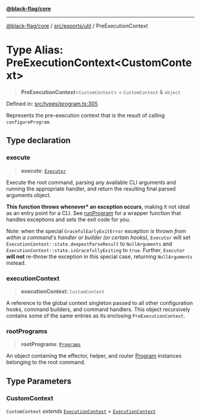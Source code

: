 [**@black-flag/core**](../../../../README.md)

***

[@black-flag/core](../../../../README.md) / [src/exports/util](../README.md) / PreExecutionContext

# Type Alias: PreExecutionContext\<CustomContext\>

> **PreExecutionContext**\<`CustomContext`\> = `CustomContext` & `object`

Defined in: [src/types/program.ts:305](https://github.com/Xunnamius/black-flag/blob/d52d6ef8a8da5a82b265a7ff9d65b74350896d3b/src/types/program.ts#L305)

Represents the pre-execution context that is the result of calling
`configureProgram`.

## Type declaration

### execute

> **execute**: [`Executor`](Executor.md)

Execute the root command, parsing any available CLI arguments and running
the appropriate handler, and return the resulting final parsed arguments
object.

**This function throws whenever\* an exception occurs**, making it not
ideal as an entry point for a CLI. See [runProgram](../../functions/runProgram.md) for a wrapper
function that handles exceptions and sets the exit code for you.

Note: when the special `GracefulEarlyExitError` exception is thrown _from
within a command's handler or builder (or certain hooks)_, `Executor` will
set `ExecutionContext::state.deepestParseResult` to `NullArguments` and
`ExecutionContext::state.isGracefullyExiting` to `true`. Further,
`Executor` **will not** re-throw the exception in this special case,
returning `NullArguments` instead.

### executionContext

> **executionContext**: `CustomContext`

A reference to the global context singleton passed to all other
configuration hooks, command builders, and command handlers. This object
recursively contains some of the same entries as its enclosing
`PreExecutionContext`.

### rootPrograms

> **rootPrograms**: [`Programs`](Programs.md)

An object containing the effector, helper, and router [Program](Program.md)
instances belonging to the root command.

## Type Parameters

### CustomContext

`CustomContext` *extends* [`ExecutionContext`](ExecutionContext.md) = [`ExecutionContext`](ExecutionContext.md)
